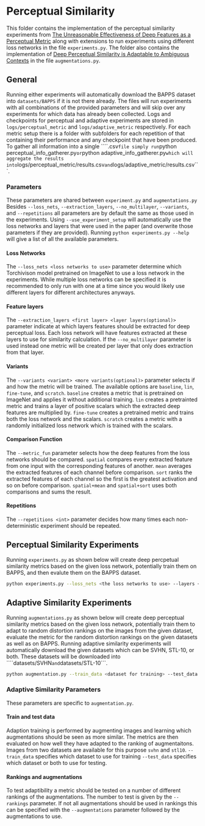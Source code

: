 # Perceptual Similarity
This folder contains the implementation of the perceptual similarity experiments from [The Unreasonable Effectiveness of Deep Features as a Perceptual Metric](https://richzhang.github.io/PerceptualSimilarity) along with extensions to run experiments using different loss networks in the file ```experiments.py```.
The folder also contains the implementation of [Deep Perceptual Similarity is Adaptable to Ambiguous Contexts](https://arxiv.org/abs/2304.02265) in the file ```augmentations.py```.

## General
Running either experiments will automatically download the BAPPS dataset into ```datasets/BAPPS``` if it is not there already.
The files will run experiments with all combinations of the provided parameters and will skip over any experiments for which data has already been collected.
Logs and checkpoints for perceptual and adaptive experiments are stored in ```logs/perceptual_metric``` and ```logs/adaptive_metric``` respectively.
For each metric setup there is a folder with subfolders for each repetition of that containing their performance and any checkpoint that have been produced.
To gather all information into a single ````.csv``` file simply run ```python perceptual_info_gatherer.py``` or ```python adaptive_info_gatherer.py``` which will aggregate the results into ```logs/perceptual_metric/results.csv``` and ```logs/adaptive_metric/results.csv```.

### Parameters
These parameters are shared between ```experiment.py``` and ```augmentations.py``` 
Besides ```--loss_nets```, ```--extraction_layers```, ```--no_multilayer```, ```--variants```, and ```--repetitions``` all parameters are by default the same as those used in the experiments.
Using ```--use_experiment_setup``` will automatically use the loss networks and layers that were used in the paper (and overwrite those parameters if they are provided).
Running ```python experiments.py --help``` will give a list of all the available parameters.

#### Loss Networks
The ```--loss_nets <loss networks to use>``` parameter determine which Torchivison model pretrained on ImageNet to use a loss network in the experiments.
While multiple loss networks can be specified it is recommended to only run with one at a time since you would likely use different layers for different architectures anyways.

#### Feature layers
The ```--extraction_layers <first layer> <layer layers(optional)> ``` parameter indicate at which layers features should be extracted for deep perceptual loss.
Each loss network will have features extracted at these layers to use for similarity calculation.
If the ```--no_multilayer``` parameter is used instead one metric will be created per layer that only does extraction from that layer.

#### Variants
The ```--variants <variant> <more variants(optional)>``` parameter selects if and how the metric will be trained.
The available options are ```baseline```, ```lin```, ```fine-tune```, and ```scratch```.
```baseline``` creates a metric that is pretrained on ImageNet and applies it without additional training.
```lin``` creates a pretrainted metric and trains a layer of positive scalars which the extracted deep features are multiplied by.
```fine-tune``` creates a pretrained metric and trains both the loss network and the scalars.
```scratch``` creates a metric with a randomly initialized loss network which is trained with the scalars.

#### Comparison Function
The ```--metric_fun``` parameter selects how the deep features from the loss networks should be compared.
```spatial``` compares every extracted feature from one input with the corresponding features of another.
```mean``` averages the extracted features of each channel before comparison.
```sort``` ranks the extracted features of each channel so the first is the greatest activation and so on before comparison.
```spatial+mean``` and ```spatial+sort``` uses both comparisons and sums the result.


#### Repetitions
The ```--repetitions <int>``` parameter decides how many times each non-deterministic experiment should be repeated.


## Perceptual Similarity Experiments
Running ```experiments.py``` as shown below will create deep percpetual similarity metrics based on the given loss network, potentially train them on BAPPS, and then evalute them on the BAPPS dataset.

```bash
python experiments.py --loss_nets <the loss networks to use> --layers <the layers to use> --variants <training procedure>
```

## Adaptive Similarity Experiments
Running ```augmentations.py``` as shown below will create deep perceptual similarity metrics based on the given loss network, potentially train them to adapt to random distortion rankings on the images from the given dataset, evaluate the metric for the random distortion rankings on the given datasets as well as on BAPPS.
Running adaptive similarity experiments will automatically download the given datasets which can be SVHN, STL-10, or both.
These datasets will be downloaded into ````datasets/SVHN``` and ```datasets/STL-10```.

```bash
python augmentation.py --train_data <dataset for training> --test_data <one or more datasets for testing> --loss_nets <the loss networks to use> --layers <layers to use> --variants <training procedure> --rankings <the number of random rankings to train and test with>
```

### Adaptive Similarity Parameters
These parameters are specific to ```augmentation.py```.

#### Train and test data
Adaption training is performed by augmenting images and learning which augmentations should be seen as more similar.
The metrics are then evaluated on how well they have adapted to the ranking of augmentaitons.
Images from two datasets are available for this purpose ```svhn``` and ```stl10```.
```--train_data``` specifies which dataset to use for training
```--test_data``` specifies which dataset or both to use for testing.

#### Rankings and augmentations
To test adaptibility a metric should be tested on a number of different rankings of the augmentations.
The number to test is given by the ```--rankings``` parameter.
If not all augmentations should be used in rankings this can be specified with the ```--augmentations``` parameter followed by the augmentations to use.